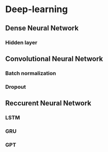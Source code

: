 # Deep-learning
## Dense Neural Network
### Hidden layer
## Convolutional Neural Network
### Batch normalization
### Dropout
## Reccurent Neural Network
### LSTM
### GRU
### GPT


